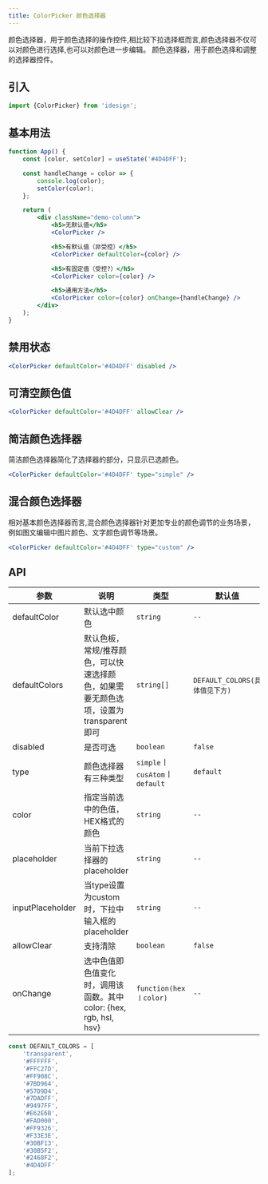 ```yaml
---
title: ColorPicker 颜色选择器
---
```


颜色选择器，用于颜色选择的操作控件,相比较下拉选择框而言,颜色选择器不仅可以对颜色进行选择,也可以对颜色进一步编辑。 颜色选择器，用于颜色选择和调整的选择器控件。

## 引入

```js
import {ColorPicker} from 'idesign';
```

## 基本用法

```jsx live
function App() {
    const [color, setColor] = useState('#4D4DFF');

    const handleChange = color => {
        console.log(color);
        setColor(color);
    };

    return (
        <div className="demo-column">
            <h5>无默认值</h5>
            <ColorPicker />

            <h5>有默认值（非受控）</h5>
            <ColorPicker defaultColor={color} />

            <h5>有固定值（受控?）</h5>
            <ColorPicker color={color} />

            <h5>通用方法</h5>
            <ColorPicker color={color} onChange={handleChange} />
        </div>
    );
}
```

## 禁用状态

```jsx live
<ColorPicker defaultColor='#4D4DFF' disabled />
```

## 可清空颜色值

```jsx live
<ColorPicker defaultColor='#4D4DFF' allowClear />
```

## 简洁颜色选择器

简洁颜色选择器简化了选择器的部分，只显示已选颜色。

```jsx live
<ColorPicker defaultColor='#4D4DFF' type="simple" />
```

## 混合颜色选择器

相对基本颜色选择器而言,混合颜色选择器针对更加专业的颜色调节的业务场景，例如图文编辑中图片颜色、文字颜色调节等场景。

```jsx live
<ColorPicker defaultColor='#4D4DFF' type="custom" />
```

## API

| 参数             | 说明                                                                                 | 类型                           | 默认值                         |
| ---------------- | ------------------------------------------------------------------------------------ | ------------------------------ | ------------------------------ |
| defaultColor     | 默认选中颜色                                                                         | `string`                       | `--`                           |
| defaultColors    | 默认色板，常规/推荐颜色，可以快速选择颜色，如果需要无颜色选项，设置为transparent即可 | `string[]`                     | `DEFAULT_COLORS(具体值见下方)` |
| disabled         | 是否可选                                                                             | `boolean`                      | `false`                        |
| type             | 颜色选择器有三种类型                                                                 | `simple`〡`cusAtom`〡`default` | `default`                      |
| color            | 指定当前选中的色值，HEX格式的颜色                                                    | `string`                       | `--`                           |
| placeholder      | 当前下拉选择器的placeholder                                                          | `string`                       | `--`                           |
| inputPlaceholder | 当type设置为custom时，下拉中输入框的placeholder                                      | `string`                       | `--`                           |
| allowClear       | 支持清除                                                                             | `boolean`                      | `false`                        |
| onChange         | 选中色值即色值变化时，调用该函数。其中color: {hex, rgb, hsl, hsv}                    | `function(hex〡color)`         | `--`                           |

```js
const DEFAULT_COLORS = [
    'transparent',
    '#FFFFFF',
    '#FFC27D',
    '#FF908C',
    '#7BD964',
    '#57D9D4',
    '#7DADFF',
    '#9497FF',
    '#E62E6B',
    '#FAD000',
    '#FF9326',
    '#F33E3E',
    '#30BF13',
    '#30B5F2',
    '#2468F2',
    '#4D4DFF'
];
```
